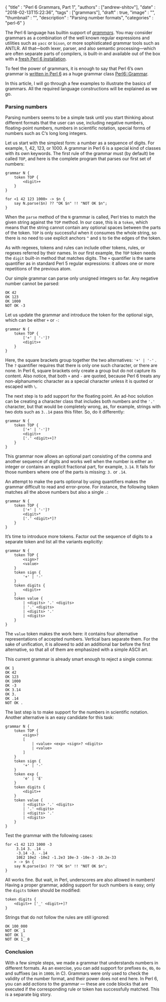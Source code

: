 
  {
    "title"       : "Perl 6 Grammars, Part 1",
    "authors"     : ["andrew-shitov"],
    "date"        : "2018-02-13T15:22:36",
    "tags"        : ["grammars"],
    "draft"       : true,
    "image"       : "",
    "thumbnail"   : "",
    "description" : "Parsing number formats",
    "categories"  : "perl-6"
  }

The Perl 6 language has builtin support of [_grammars_](https://docs.perl6.org/language/grammars). You may consider grammars as a combination of the well known regular expressions and utilities such as `yacc` or `bison`, or more sophisticated grammar tools such as ANTLR. All that—both lexer, parser, and also semantic processing—which are often separate parts of compilers, is built-in and available out of the box with a [fresh Perl 6 installation](http://rakudo.org/how-to-get-rakudo/).

To feel the power of grammars, it is enough to say that Perl 6’s own grammar is [written in Perl 6](https://perl6.online/2018/01/01/the-start-of-the-grammar/) as a huge grammar class [Perl6::Grammar](https://github.com/rakudo/rakudo/blob/master/src/Perl6/Grammar.nqp).

In this article, I will go through a few examples to illustrate the basics of grammars. All the required language constructions will be explained as we go.

### Parsing numbers

Parsing numbers seems to be a simple task until you start thinking about different formats that the user can use, including negative numbers, floating-point numbers, numbers in scientific notation, special forms of numbers such as C‘s long long integers.

Let us start with the simplest form: a number as a sequence of digits. For example, 1, 42, 123, or 1000. A grammar in Perl 6 is a special kind of classes with its own keywords. The first rule of the grammar must (by default) be called `TOP`, and here is the complete program that parses our first set of numbers:

```perl6
grammar N {
    token TOP {
        <digit>+
    }
}

for <1 42 123 1000> -> $n {
    say N.parse($n) ?? "OK $n" !! "NOT OK $n";
}
```

When the `parse` method of the `N` grammar is called, Perl tries to match the given string against the `TOP` method. In our case, this is a `token`, which means that the string cannot contain any optional spaces between the parts of the token. `TOP` is only successful when it consumes the whole string, so there is no need to use explicit anchors `^` and `$` to tie the edges of the token.

As with regexes, tokens and rules can include other tokens, rules, or regexes referred by their names. In our first example, the `TOP` token needs the `digit` built-in method that matches digits. The `+` quantifier is the same quantifier as in standard Perl 5 regular expressions: it allows one or more repetitions of the previous atom.

Our simple grammar can parse only unsigned integers so far. Any negative number cannot be parsed:

```OK 1
OK 42
OK 123
OK 1000
NOT OK -3
```

Let us update the grammar and introduce the token for the optional sign, which can be either `+` or `-`:

```perl6
grammar N {
    token TOP {
        ['+' | '-']?
        <digit>+
    }
}
```

Here, the square brackets group together the two alternatives: `'+' | '-'` . The `?` quantifier requires that there is only one such character, or there are none. In Perl 6, square brackets only create a group but do not capture its content. Also notice, that both `+` and `-` are quoted, because Perl 6 treats any non-alphanumeric character as a special character unless it is quoted or escaped with `\`.

The next step is to add support for the floating point. An ad-hoc solution can be creating a character class that includes both numbers and the `'.'`  character, but that would be completely wrong, as, for example, strings with two dots such as `3..14` pass this filter. So, do it differently:

```perl6
grammar N {
    token TOP {
        ['+' | '-']?
        <digit>+
        ['.' <digit>+]?
    }
}
```

This grammar now allows an optional part consisting of the comma and another sequence of digits and works well when the number is either an integer or contains an explicit fractional part, for example, `3.14`. It fails for those numbers where one of the parts is missing: `3.` or `.14`.

An attempt to make the parts optional by using quantifiers makes the grammar difficult to read and error-prone. For instance, the following token matches all the above numbers but also a single `.`:

```perl6
grammar N {
    token TOP {
        ['+' | '-']?
        <digit>*
        ['.' <digit>*]?
    }
}
```

It’s time to introduce more tokens. Factor out the sequence of digits to a separate token and list all the variants explicitly:

```perl6
grammar N {
    token TOP {
        <sign>?
        <value>
    }
    token sign {
        '+' | '-'
    }
    token digits {
        <digit>+
    }
    token value {
        | <digits> '.' <digits>
        | '.' <digits>
        | <digits> '.'
        | <digits>
    }
}
```

The `value` token makes the work here: it contains four alternative representations of accepted numbers. Vertical bars separate them. For the sake of unification, it is allowed to add an additional bar before the first alternative, so that all of them are emphasized with a simple ASCII art.

This current grammar is already smart enough to reject a single comma:

```
OK 1
OK 42
OK 123
OK 1000
OK -3
OK 3.14
OK 3.
OK .14
NOT OK .
```

The last step is to make support for the numbers in scientific notation. Another alternative is an easy candidate for this task:

```perl6
grammar N {
    token TOP {
        <sign>?
        [
            | <value> <exp> <sign>? <digits>
            | <value>
        ]
    }
    token sign {
        '+' | '-'
    }
    token exp {
        'e' | 'E'
    }
    token digits {
        <digit>+
    }
    token value {
        | <digits> '.' <digits>
        | '.' <digits>
        | <digits> '.'
        | <digits>
    }
}
```

Test the grammar with the following cases:

```perl6
for <1 42 123 1000 -3
     3.14 3. .14 .
     -3.14 -3. -.14
     10E2 10e2 -10e2 -1.2e3 10e-3 -10e-3 -10.2e-33
    > -> $n {
    say N.parse($n) ?? "OK $n" !! "NOT OK $n";
}
```

All works fine. But wait, in Perl, underscores are also allowed in numbers! Having a proper grammar, adding support for such numbers is easy; only the `digits` token should be modified:

```pelr6
token digits {
    <digit>+ ['_' <digit>+]?
}
```

Strings that do not follow the rules are still ignored:

```
OK 100_000
NOT OK _1
NOT OK 1_
NOT OK 1__0
```

### Conclusion

With a few simple steps, we made a grammar that understands numbers in different formats. As an exercise, you can add support for prefixes `0x`, `0b`, `0o` and suffixes (as in `1000L` in C). Grammars were only used to check the validity of the number format, and their power does not end here. In Perl 6, you can add _actions_ to the grammar — these are code blocks that are executed if the corresponding rule or token has successfully matched. This is a separate big story.

